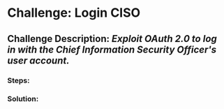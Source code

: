 # Challenge: Login CISO
## Challenge Description: *Exploit OAuth 2.0 to log in with the Chief Information Security Officer's user account.*

### Steps: 


### Solution:

